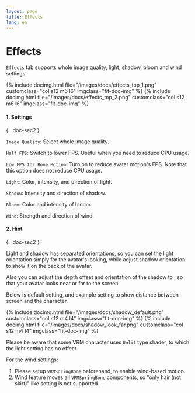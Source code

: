 ```yaml
---
layout: page
title: Effects
lang: en
---
```


# Effects

`Effects` tab supports whole image quality, light, shadow, bloom and wind settings.

<div class="row">
{% include docimg.html file="/images/docs/effects_top_1.png" customclass="col s12 m6 l6" imgclass="fit-doc-img" %}
{% include docimg.html file="/images/docs/effects_top_2.png" customclass="col s12 m6 l6" imgclass="fit-doc-img" %}
</div>

#### 1. Settings
{: .doc-sec2 }

`Image Quality`: Select whole image quality.

`Half FPS`: Switch to lower FPS. Useful when you need to reduce CPU usage.

`Low FPS for Bone Motion`: Turn on to reduce avatar motion's FPS.  Note that this option does not reduce CPU usage.

`Light`: Color, intensity, and direction of light.

`Shadow`: Intensity and direction of shadow.

`Bloom`: Color and intensity of bloom.

`Wind`: Strength and direction of wind.

#### 2. Hint
{: .doc-sec2 }

Light and shadow has separated orientations, so you can set the light orientation simply for the avatar's looking, while adjust shadow orientation to show it on the back of the avatar.

Also you can adjust the depth offset and orientation of the shadow to , so that your avatar looks near or far to the screen.

Below is default setting, and example setting to show distance between screen and the character.

<div class="row">
{% include docimg.html file="/images/docs/shadow_default.png" customclass="col s12 m4 l4" imgclass="fit-doc-img" %}
{% include docimg.html file="/images/docs/shadow_look_far.png" customclass="col s12 m4 l4" imgclass="fit-doc-img" %}
</div>

Please be aware that some VRM character uses `Unlit` type shader, to which the light setting has no effect.

For the wind settings:

1. Please setup `VRMSpringBone` beforehand, to enable wind-based motion.
2. Wind feature moves all `VRMSpringBone` components, so "only hair (not skirt)" like setting is not supported.
